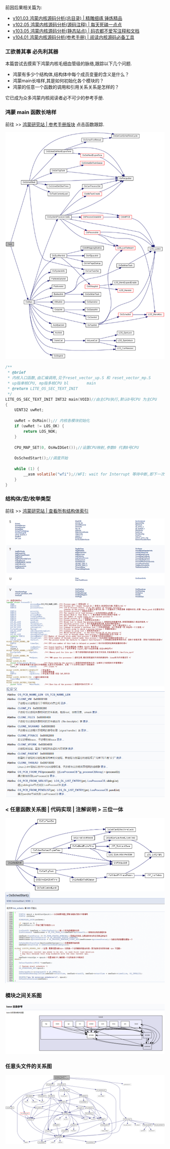 
前因后果相关篇为:

* [v101.03 鸿蒙内核源码分析(总目录) | 精雕细琢 锤炼精品](/blog/101.md)
* [v102.05 鸿蒙内核源码分析(源码注释) | 每天死磕一点点](/blog/102.md)
* [v103.05 鸿蒙内核源码分析(静态站点) | 码农都不爱写注释和文档](/blog/103.md)
* [v104.01 鸿蒙内核源码分析(参考手册) | 阅读内核源码必备工具](/blog/104.md)


### 工欲善其事 必先利其器

本篇尝试去摸索下鸿蒙内核毛细血管级的脉络,跟踪以下几个问题.

* 鸿蒙有多少个结构体,结构体中每个成员变量的含义是什么？
* 鸿蒙main长啥样,其是如何初始化各个模块的？
* 鸿蒙的任意一个函数的调用和引用关系关系是怎样的？
  

它已成为众多鸿蒙内核阅读者必不可少的参考手册.  

### 鸿蒙 main 函数长啥样

前往 >> [鸿蒙研究站 | 参考手册版块](https://weharmony.gitee.io/doxygen/index.html) 点击函数跟踪.

![](./assets/73/1.png)

```c
/**
 * @brief 
 * 内核入口函数,由汇编调用,见于reset_vector_up.S 和 reset_vector_mp.S 
 * up指单核CPU, mp指多核CPU bl        main
 * @return LITE_OS_SEC_TEXT_INIT 
 */
LITE_OS_SEC_TEXT_INIT INT32 main(VOID)//由主CPU执行,默认0号CPU 为主CPU 
{
    UINT32 uwRet;

    uwRet = OsMain();// 内核各模块初始化
    if (uwRet != LOS_OK) {
        return LOS_NOK;
    }

    CPU_MAP_SET(0, OsHwIDGet());//设置CPU映射,参数0 代表0号CPU

    OsSchedStart();//调度开始

    while (1) {
        __asm volatile("wfi");//WFI: wait for Interrupt 等待中断,即下一次中断发生前都在此hold住不干活
    }
}
```

### 结构体/宏/枚举类型

前往 >> [鸿蒙研究站 | 查看所有结构体索引](https://weharmony.gitee.io/doxygen/classes.html)

![](./assets/73/6.png)
![](./assets/73/8.png)
![](./assets/73/10.png)

### < 任意函数关系图 | 代码实现 | 注解说明 >  三位一体

![](./assets/73/4.png)
![](./assets/73/3.png)

### 模块之间关系图

![](./assets/73/2.png)

### 任意头文件的关系图

![](./assets/73/9.png)















  

